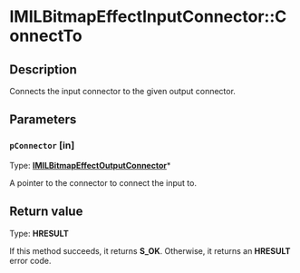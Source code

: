 # IMILBitmapEffectInputConnector::ConnectTo

## Description

Connects the input connector to the given output connector.

## Parameters

### `pConnector` [in]

Type: **[IMILBitmapEffectOutputConnector](https://learn.microsoft.com/previous-versions/windows/desktop/api/mileffects/nn-mileffects-imilbitmapeffectoutputconnector)***

A pointer to the connector to connect the input to.

## Return value

Type: **HRESULT**

If this method succeeds, it returns **S_OK**. Otherwise, it returns an **HRESULT** error code.